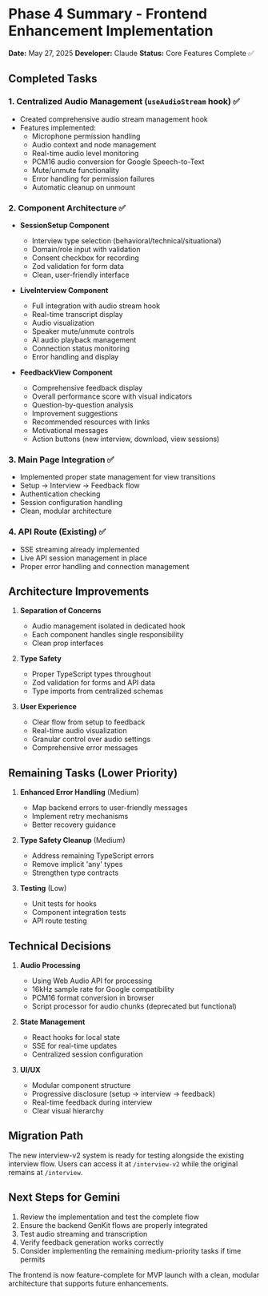 # Phase 4 Summary - Frontend Enhancement Implementation

**Date:** May 27, 2025
**Developer:** Claude
**Status:** Core Features Complete ✅

## Completed Tasks

### 1. Centralized Audio Management (`useAudioStream` hook) ✅
- Created comprehensive audio stream management hook
- Features implemented:
  - Microphone permission handling
  - Audio context and node management
  - Real-time audio level monitoring
  - PCM16 audio conversion for Google Speech-to-Text
  - Mute/unmute functionality
  - Error handling for permission failures
  - Automatic cleanup on unmount

### 2. Component Architecture ✅
- **SessionSetup Component**
  - Interview type selection (behavioral/technical/situational)
  - Domain/role input with validation
  - Consent checkbox for recording
  - Zod validation for form data
  - Clean, user-friendly interface

- **LiveInterview Component**
  - Full integration with audio stream hook
  - Real-time transcript display
  - Audio visualization
  - Speaker mute/unmute controls
  - AI audio playback management
  - Connection status monitoring
  - Error handling and display

- **FeedbackView Component**
  - Comprehensive feedback display
  - Overall performance score with visual indicators
  - Question-by-question analysis
  - Improvement suggestions
  - Recommended resources with links
  - Motivational messages
  - Action buttons (new interview, download, view sessions)

### 3. Main Page Integration ✅
- Implemented proper state management for view transitions
- Setup → Interview → Feedback flow
- Authentication checking
- Session configuration handling
- Clean, modular architecture

### 4. API Route (Existing) ✅
- SSE streaming already implemented
- Live API session management in place
- Proper error handling and connection management

## Architecture Improvements

1. **Separation of Concerns**
   - Audio management isolated in dedicated hook
   - Each component handles single responsibility
   - Clean prop interfaces

2. **Type Safety**
   - Proper TypeScript types throughout
   - Zod validation for forms and API data
   - Type imports from centralized schemas

3. **User Experience**
   - Clear flow from setup to feedback
   - Real-time audio visualization
   - Granular control over audio settings
   - Comprehensive error messages

## Remaining Tasks (Lower Priority)

1. **Enhanced Error Handling** (Medium)
   - Map backend errors to user-friendly messages
   - Implement retry mechanisms
   - Better recovery guidance

2. **Type Safety Cleanup** (Medium)
   - Address remaining TypeScript errors
   - Remove implicit 'any' types
   - Strengthen type contracts

3. **Testing** (Low)
   - Unit tests for hooks
   - Component integration tests
   - API route testing

## Technical Decisions

1. **Audio Processing**
   - Using Web Audio API for processing
   - 16kHz sample rate for Google compatibility
   - PCM16 format conversion in browser
   - Script processor for audio chunks (deprecated but functional)

2. **State Management**
   - React hooks for local state
   - SSE for real-time updates
   - Centralized session configuration

3. **UI/UX**
   - Modular component structure
   - Progressive disclosure (setup → interview → feedback)
   - Real-time feedback during interview
   - Clear visual hierarchy

## Migration Path

The new interview-v2 system is ready for testing alongside the existing interview flow. Users can access it at `/interview-v2` while the original remains at `/interview`.

## Next Steps for Gemini

1. Review the implementation and test the complete flow
2. Ensure the backend GenKit flows are properly integrated
3. Test audio streaming and transcription
4. Verify feedback generation works correctly
5. Consider implementing the remaining medium-priority tasks if time permits

The frontend is now feature-complete for MVP launch with a clean, modular architecture that supports future enhancements.